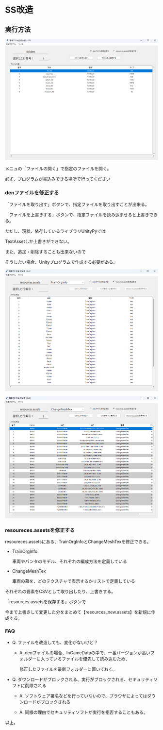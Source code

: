 # SS改造


## 実行方法

![title](image/title.png)

メニュの「ファイルの開く」で指定のファイルを開く。

必ず、プログラムが書込みできる場所で行ってください


### denファイルを修正する

「ファイルを取り出す」ボタンで、指定ファイルを取り出すことが出来る。

「ファイルを上書きする」ボタンで、指定ファイルを読み込ませると上書きできる。

ただし、現状、依存しているライブラリUnityPyでは

TextAssetしか上書きができない。

また、追加・削除することも出来ないので

そうしたい場合、Unityプログラムで作成する必要がある。


![title](image/assets.png)

![title](image/assets2.png)


### resoureces.assetsを修正する

resoureces.assetsにある、TrainOrgInfoとChangeMeshTexを修正できる。

- TrainOrgInfo

  車両やパンタのモデル、それぞれの編成方法を定義している

- ChangeMeshTex

  車両の幕を、どのテクスチャで表示するかリストで定義している

それぞれの要素をCSVとして取り出したり、上書きする。

「resources.assetsを保存する」ボタンで

今まで上書きして変更した分をまとめて【resources_new.assets】を新規に作成する。

### FAQ

* Q. ファイルを改造しても、変化がないけど？

  * A. denファイルの場合、InGameDataの中で、一番バージョンが高いフォルダーに入っているファイルを優先して読み込むため、

    修正したファイルを最新フォルダーに置いておく。

* Q. ダウンロードがブロックされる、実行がブロックされる、セキュリティソフトに削除される

  * A. ソフトウェア署名などを行っていないので、ブラウザによってはダウンロードがブロックされる

  * A. 同様の理由でセキュリティソフトが実行を拒否することもある。


以上。
